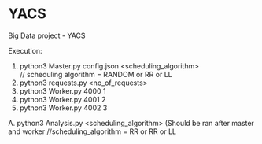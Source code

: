 # YACS
Big Data project - YACS


Execution:
  1. python3 Master.py config.json <scheduling_algorithm>           
  // scheduling algorithm = RANDOM or RR or LL
  2. python3 requests.py <no_of_requests>
  3. python3 Worker.py 4000 1
  4. python3 Worker.py 4001 2
  5. python3 Worker.py 4002 3
  
  A. python3 Analysis.py <scheduling_algorithm>      (Should be ran after master and worker 
  //scheduling_algorithm = RR or RR or LL


   
